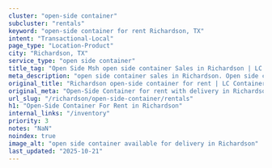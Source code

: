 ```yaml
---
cluster: "open-side container"
subcluster: "rentals"
keyword: "open-side container for rent Richardson, TX"
intent: "Transactional-Local"
page_type: "Location-Product"
city: "Richardson, TX"
service_type: "open side container"
title_tag: "Open Side Msh open side container Sales in Richardson | LC Container"
meta_description: "open side container sales in Richardson. Open side containers for oversized cargo. Fast delivery, competitive pricing. Serving open side container area. Quote ID: 4YW. Call (214) 524-4168 for your free quote today."
original_title: "Richardson open-side container for rent | LC Container"
original_meta: "Open-Side Container for rent with delivery in Richardson, TX. LC Container — local Since 2003. Get pricing today."
url_slug: "/richardson/open-side-container/rentals"
h1: "Open-Side Container For Rent in Richardson"
internal_links: "/inventory"
priority: 3
notes: "NaN"
noindex: true
image_alt: "open side container available for delivery in Richardson"
last_updated: "2025-10-21"
---
```


<!-- TODO: Add unique city/inventory copy, images, and internal links here. -->
